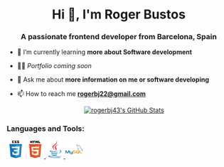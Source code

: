 <h1 align="center">Hi 👋, I'm Roger Bustos</h1>
<h3 align="center">A passionate frontend developer from Barcelona, Spain</h3>

- 🌱 I’m currently learning **more about Software development**

- 👨‍💻 <i>Portfolio coming soon</i>

- 💬 Ask me about **more information on me or software developing**

- 📫 How to reach me **rogerbj22@gmail.com**

  <a href="https://awesome-github-stats.azurewebsites.net/index.html??cardType=octocat&theme=vue-dark&preferLogin=false" style="display: flex; justify-content: center;">    <img  alt="rogerbj43's GitHub Stats" src="https://awesome-github-stats.azurewebsites.net/user-stats/rogerbj43?cardType=octocat&theme=vue-dark&preferLogin=false" />  </a>
  
<h3 align="left">Languages and Tools:</h3>
<p align="left"> <img src="https://raw.githubusercontent.com/devicons/devicon/master/icons/css3/css3-original-wordmark.svg" alt="css3" width="40" height="40"/> </a> <a href="https://www.w3.org/html/" target="_blank" rel="noreferrer"> <img src="https://raw.githubusercontent.com/devicons/devicon/master/icons/html5/html5-original-wordmark.svg" alt="html5" width="40" height="40"/> </a> <a href="https://www.java.com" target="_blank" rel="noreferrer"> <img src="https://raw.githubusercontent.com/devicons/devicon/master/icons/java/java-original.svg" alt="java" width="40" height="40"/> </a> <a href="https://www.mysql.com/" target="_blank" rel="noreferrer"> <img src="https://raw.githubusercontent.com/devicons/devicon/master/icons/mysql/mysql-original-wordmark.svg" alt="mysql" width="40" height="40"/> </a> </p>


